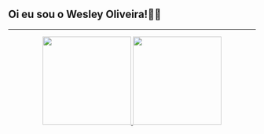 ## Oi eu sou o Wesley Oliveira!👨‍💻
<hr>

<div align="center">
  <a href="https://github.com/wboliveira">
  <img height="180em" src="https://github-readme-stats.vercel.app/api?username=wboliveira&show_icons=true&theme=dark&include_all_commits=true&count_private=true"/>
  <img height="180em" src="https://github-readme-stats.vercel.app/api/top-langs/?username=wboliveira&layout=compact&langs_count=7&theme=dark"/>
</div>

